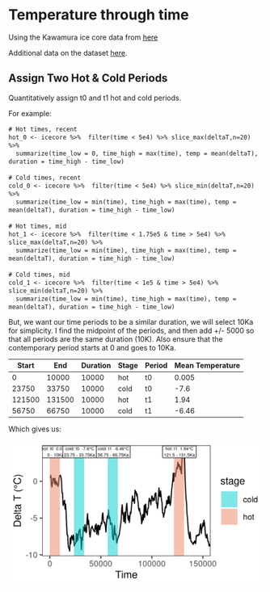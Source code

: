 # Temperature through time

Using the Kawamura ice core data from [here](https://www.ncei.noaa.gov/pub/data/paleo/icecore/antarctica/domefuji/df-tsite-340ka-dfo2006.txt) 

Additional data on the dataset [here](https://www.ncei.noaa.gov/access/metadata/landing-page/bin/iso?id=noaa-icecore-6076). 

## Assign Two Hot & Cold Periods

Quantitatively assign t0 and t1 hot and cold periods. 

For example: 

```
# Hot times, recent
hot_0 <- icecore %>%  filter(time < 5e4) %>% slice_max(deltaT,n=20) %>%
  summarize(time_low = 0, time_high = max(time), temp = mean(deltaT), duration = time_high - time_low)

# Cold times, recent
cold_0 <- icecore %>%  filter(time < 5e4) %>% slice_min(deltaT,n=20) %>%
  summarize(time_low = min(time), time_high = max(time), temp = mean(deltaT), duration = time_high - time_low)

# Hot times, mid
hot_1 <- icecore %>%  filter(time < 1.75e5 & time > 5e4) %>% slice_max(deltaT,n=20) %>%
  summarize(time_low = min(time), time_high = max(time), temp = mean(deltaT), duration = time_high - time_low)

# Cold times, mid
cold_1 <- icecore %>%  filter(time < 1e5 & time > 5e4) %>% slice_min(deltaT,n=20) %>%
  summarize(time_low = min(time), time_high = max(time), temp = mean(deltaT), duration = time_high - time_low)

```

But, we want our time periods to be a similar duration, we will select 10Ka for simplicity. I find the midpoint of the periods, and then add +/- 5000 so that all periods are the same duration (10K). Also ensure that the contemporary period starts at 0 and goes to 10Ka. 

| Start  | End    | Duration | Stage | Period | Mean Temperature |
| ------ | ------ | -------- | ----- | ------ | ---------------- |
| 0      | 10000  | 10000    | hot   | t0     | 0.005            |
| 23750  | 33750  | 10000    | cold  | t0     | -7.6             |
| 121500 | 131500 | 10000    | hot   | t1     | 1.94             |
| 56750  | 66750  | 10000    | cold  | t1     | -6.46            |


Which gives us:

![Periods](/figures/WarmCold_Periods.png)

